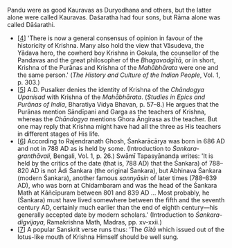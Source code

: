 Pandu were as good Kauravas as Duryodhana and others, but the latter alone were called Kauravas. Daśaratha had four sons, but Rāma alone was called Dāśarathi.

- [[4](#page--1-0)] 'There is now a general consensus of opinion in favour of the historicity of Krishna. Many also hold the view that Vāsudeva, the Yādava hero, the cowherd boy Krishna in Gokula, the counsellor of the Pandavas and the great philosopher of the *Bhagavadgītā*, or in short, Krishna of the Purānas and Krishna of the *Mahābhārata* were one and the same person.' (*The History and Culture of the Indian People*, Vol. 1, p. 303.)
- [[5](#page--1-1)] A.D. Pusalker denies the identity of Krishna of the *Chāndogya Upanisad* with Krishna of the *Mahābhārata*. (*Studies in Epics and Purānas of India*, Bharatiya Vidya Bhavan, p. 57–8.) He argues that the Purānas mention Sāndīpani and Garga as the teachers of Krishna, whereas the *Chāndogya* mentions Ghora Āngirasa as the teacher. But one may reply that Krishna might have had all the three as His teachers in different stages of His life.
- [[6](#page--1-2)] According to Rajendranath Ghosh, Śankarācārya was born in 686 AD and not in 788 AD as is held by some. (Introduction to *Śankara-granthāvali*, Bengali, Vol. 1, p. 26.) Swāmī Tapasyānanda writes: 'It is held by the critics of the date (that is, 788 AD) that the Śankara) of 788–820 AD is not Ādi Śankara (the original Śankara), but Abhinava Śankara (modern Śankara), another famous *sannyāsin* of later times (788–839 AD), who was born at Chidambaram and was the head of the Śankara Math at Kāñcīpuram between 801 and 839 AD … Most probably, he (Śankara) must have lived somewhere between the fifth and the seventh century AD, certainly much earlier than the end of eighth century—his generally accepted date by modern scholars.' (Introduction to *Śankara-digvijaya*, Ramakrishna Math, Madras, pp. xv-xxii.)
- [[7](#page--1-3)] A popular Sanskrit verse runs thus: 'The *Gītā* which issued out of the lotus-like mouth of Krishna Himself should be well sung.